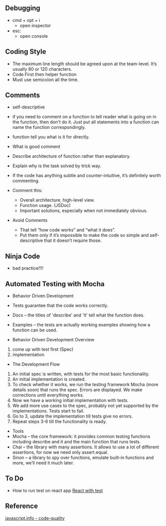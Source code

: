 ## Debugging
* cmd + opt + i
  * open inspector
* esc:
  * open console


## Coding Style
* The maximum line length should be agreed upon at the team-level. It’s usually 80 or 120 characters.
* Code First then helper function
* Must use semicolon all the time.

##  Comments
* self-descriptive
 * if you need to comment on a function to tell reader what is going on in the function, then don't do it. Just put all statements into a function can name the function correspondingly.
 * function tell you what is it for directly.

* What is good comment
 * Describe architecture of function rather than explanatory.
 * Explain why is the task solved by trick way.
 * If the code has anything subtle and counter-intuitive, it’s definitely worth commenting.

* Comment this:
  * Overall architecture, high-level view.
  * Function usage. (JSDoc)
  * Important solutions, especially when not immediately obvious.

* Avoid Comments
  * That tell “how code works” and “what it does”.
  * Put them only if it’s impossible to make the code so simple and self-descriptive that it doesn’t require those.

## Ninja Code
  * bad practice!!!!

## Automated Testing with Mocha
* Behavior Driven Development
 * Tests guarantee that the code works correctly.
 * Docs – the titles of 'describe' and 'it' tell what the function does.
 * Examples – the tests are actually working examples showing how a function can be used.

* Behavior Driven Development Overview
 1. come up with test first (Spec)
 2. implementation

* The Development Flow
1. An initial spec is written, with tests for the most basic functionality.
2. An initial implementation is created.
3. To check whether it works, we run the testing framework Mocha (more details soon) that runs the spec. Errors are displayed. We make corrections until everything works.
4. Now we have a working initial implementation with tests.
5. We add more use cases to the spec, probably not yet supported by the implementations. Tests start to fail.
6. Go to 3, update the implementation till tests give no errors.
7. Repeat steps 3-6 till the functionality is ready.

* Tools
 * Mocha – the core framework: it provides common testing functions including describe and it and the main function that runs tests.
 * Chai – the library with many assertions. It allows to use a lot of different assertions, for now we need only assert.equal.
 * Sinon – a library to spy over functions, emulate built-in functions and more, we’ll need it much later.


## To Do
* How to run test on react app
[React with test](https://medium.freecodecamp.org/react-unit-testing-with-mocha-and-enzyme-77d18b6875cb)

## Reference
[javascript.info - code-quality](https://javascript.info/code-quality)
